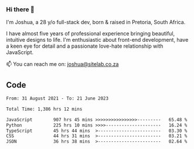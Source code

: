 ### Hi there 👋

I'm Joshua, a 28 y/o full-stack dev, born & raised in Pretoria, South Africa. 

I have almost five years of professional experience bringing beautiful, intuitive designs to life. I'm enthusiastic about front-end development, have a keen eye for detail and a passionate love-hate relationship with JavaScript.

📫 You can reach me on: joshua@sitelab.co.za

## **Code**

<!--START_SECTION:waka-->

```txt
From: 31 August 2021 - To: 21 June 2023

Total Time: 1,386 hrs 12 mins

JavaScript        907 hrs 45 mins >>>>>>>>>>>>>>>>---------   65.48 %
Python            225 hrs 10 mins >>>>---------------------   16.24 %
TypeScript        45 hrs 44 mins  >------------------------   03.30 %
CSS               44 hrs 31 mins  >------------------------   03.21 %
JSON              36 hrs 38 mins  >------------------------   02.64 %
```

<!--END_SECTION:waka-->

